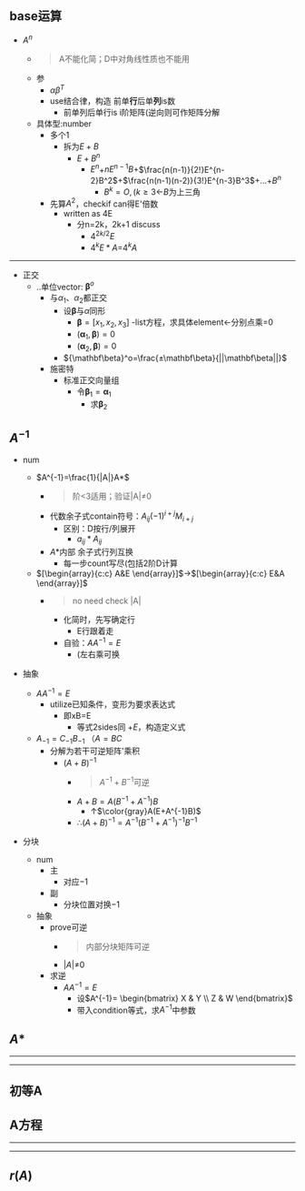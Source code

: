 ## base运算

- $A^n$
    - >A不能化简；D中对角线性质也不能用
    - 参
        - $\alpha \beta^T$
        - use结合律，构造 前单**行**后单**列**is数
            - 前单列后单行is i阶矩阵(逆向则可作矩阵分解
    - 具体型:number
        - 多个1
            - 拆为$E+B$
                - ${E+B}^n$
                    - $E^n$+$nE^{n-1}B$+$\frac{n(n-1)}{2!}E^{n-2}B^2$+$\frac{n(n-1)(n-2)}{3!}E^{n-3}B^3$+...+$B^n$
                        - $B^k=O,(k \ge 3$←$B$为上三角
       - 先算$A^2$，checkif can得E'倍数
            - written as 4E
                - 分n=2k，2k+1 discuss
                    - $4^{2k/2}E$
                    - $4^kE*A$=$4^kA$
---
- 正交 
    - ..单位vector: ${\mathbf\beta}^o$
        - 与$\alpha_1$、$\alpha_2$都正交
            - 设${\mathbf\beta}$与$\alpha$同形
                - ${\mathbf\beta}=[x_1,x_2,x_3]$
            -list方程，求具体element←分别点乘=0
                - $({\mathbf\alpha_1},{\mathbf\beta})=0$
                - $({\mathbf\alpha_2},{\mathbf\beta})=0$
            - ${\mathbf\beta}^o=\frac{±\mathbf\beta}{||\mathbf\beta||}$
        - 施密特
            - 标准正交向量组
                - 令${\mathbf\beta_1}=\mathbf\alpha_1$
                    - 求$\mathbf\beta_2$
                        
        
## $A^{-1}$
- num
    - $A^{-1}=\frac{1}{|A|}A*$
        - >阶<3适用；验证|A|≠0
        - 代数余子式contain符号：$A_{ij}({-1})^{i+j}M_{i+j}$
            - 区别：D按行/列展开
                - $a_{ij}*A_{ij}$
        - $A*$内部 余子式行列互换
            - 每一步count写尽(包括2阶D计算
    - $[\begin{array}{c:c} A&E \end{array}]$→$[\begin{array}{c:c} E&A \end{array}]$
        - >no need check |A|
            - 化简时，先写确定行
                - E行跟着走
            - 自验：$AA^{-1}=E$
                - (左右乘可换
- 抽象
    - $AA^{-1}=E$
        - utilize已知条件，变形为要求表达式
            - 即xB=E
                - 等式2sides同 +$E$，构造定义式
    - $A_{-1}=C_{-1}B_{-1}$ （$A=BC$
        - 分解为若干可逆矩阵'乘积
            - $(A+B)^{-1}$
                - >$A^{-1}+B^{-1}$可逆
                - $A+B=A(B^{-1}+A^{-1})B$
                    - ↑$\color{gray}A(E+A^{-1}B)$
                - ∴$(A+B)^{-1}=A^{-1}(B^{-1}+A^{-1})^{-1}B^{-1}$
                    
- 分块
    - num
        - 主
            - 对应${-1}$
        - 副
            - 分块位置对换${-1}$
    - 抽象
        - prove可逆
            - >内部分块矩阵可逆
            -  $|A|$≠0
        - 求逆
            - $AA^{-1}=E$
                - 设$A^{-1}= \begin{bmatrix} X & Y \\ Z & W \end{bmatrix}$
                - 带入condition等式，求$A^{-1}$中参数
## $A*$


---
---
## 初等A

## A方程

---
---
## $r(A)$
